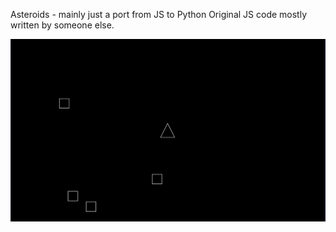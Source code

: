 Asteroids - mainly just a port from JS to Python
Original JS code mostly written by someone else.

![alt text](https://github.com/RussiSunni/JS-to-Python-port--Asteroids/blob/master/Screenshots/Asteroids.gif "animation")

